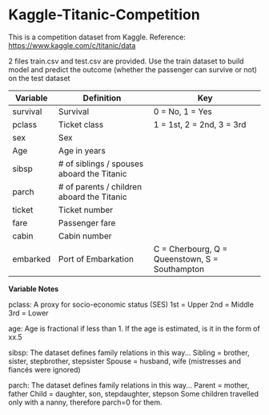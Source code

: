 # Kaggle-Titanic-Competition

This is a competition dataset from Kaggle. Reference: https://www.kaggle.com/c/titanic/data

2 files train.csv and test.csv are provided. Use the train dataset to build model and predict the outcome (whether the passenger can survive or not) on the test dataset

Variable | Definition | Key
---------|-----------|-------
survival | Survival	| 0 = No, 1 = Yes
pclass | Ticket class	| 1 = 1st, 2 = 2nd, 3 = 3rd
sex | Sex
Age | Age in years
sibsp | # of siblings / spouses aboard the Titanic
parch | # of parents / children aboard the Titanic
ticket | Ticket number
fare | Passenger fare
cabin | Cabin number
embarked | Port of Embarkation | C = Cherbourg, Q = Queenstown, S = Southampton

**Variable Notes**

pclass: A proxy for socio-economic status (SES)
1st = Upper
2nd = Middle
3rd = Lower

age: Age is fractional if less than 1. If the age is estimated, is it in the form of xx.5

sibsp: The dataset defines family relations in this way...
Sibling = brother, sister, stepbrother, stepsister
Spouse = husband, wife (mistresses and fiancés were ignored)

parch: The dataset defines family relations in this way...
Parent = mother, father
Child = daughter, son, stepdaughter, stepson
Some children travelled only with a nanny, therefore parch=0 for them.
